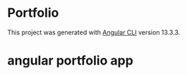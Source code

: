 # Portfolio

This project was generated with [Angular CLI](https://github.com/angular/angular-cli) version 13.3.3.

# angular portfolio app